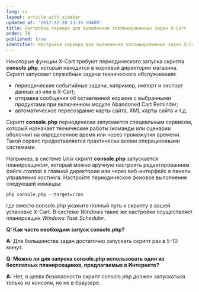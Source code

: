```yaml
---
lang: ru
layout: article_with_sidebar
updated_at: '2017-12-28 13:35 +0400'
title: Настройка сервера для выполнения запланированных задач X-Cart
order: 70
published: true
identifier: Настройка сервера для выполнения запланированных задач X-Cart
---
```

Некоторые функции X-Cart требуют периодического запуска скрипта **console.php**, который находится в корневой директории магазина. Скрипт запускает служебные задачи технического обслуживания:

*   периодические событийные задачи, например, импорт и экспорт данных из или в X-Cart;
*   отправка сообщения об оставленной корзине с выбранными продуктами  при включенном модуле Abandoned Cart Reminder;
*   автоматическое пересоздание карты сайта, XML карты сайта и т.д.

Скрипт **console.php** периодически запускается специальным сервисом, который назначает технические работы (команды или сценарии оболочки) на определенное время или через промежутки времени. Такой сервис предоставляется практически всеми операционными системами. 

Например, в системе _Unix_ скрипт **console.php** запускается планировщиком, который можно вручную настроить редактированием файла _crontab_ в главной директории или через веб-интерфейс в панели управления хостинга. Настройте периодическое фоновое выполнение следующей команды:

```
php console.php --target=cron
```

где вместо console.php укажите полный путь к скрипту в вашей установке X-Cart. В системе _Windows_ такие же настройки осуществляет планировщик _Windows Task Scheduler_. 

**Q: Как часто необходим запуск console.php?**

**A:** Для большинства задач достаточно запускать скрипт раз в 5-10 минут.

**Q: Можно ли для запуска console.php использовать один из бесплатных планировщиков, предлагаемых в Интернете?**

**A:** Нет, в целях безопасности скрипт console.php должен запускаться только из консоли, но не в браузере.
